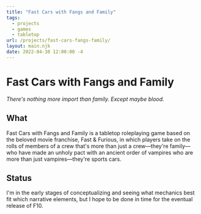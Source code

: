 ```yaml
---
title: "Fast Cars with Fangs and Family"
tags:
  - projects
  - games
  - tabletop
url: /projects/fast-cars-fangs-family/
layout: main.njk
date: 2022-04-30 12:00:00 -4
---
```


# Fast Cars with Fangs and Family

*There's nothing more import than family. Except maybe blood.*

## What

Fast Cars with Fangs and Family is a tabletop roleplaying game based on the beloved movie franchise, Fast & Furious, in which players take on the rolls of members of a crew that's more than just a crew—they're family—who have made an unholy pact with an ancient order of vampires who are more than just vampires—they're sports cars.

## Status

I'm in the early stages of conceptualizing and seeing what mechanics best fit which narrative elements, but I hope to be done in time for the eventual release of F10.
